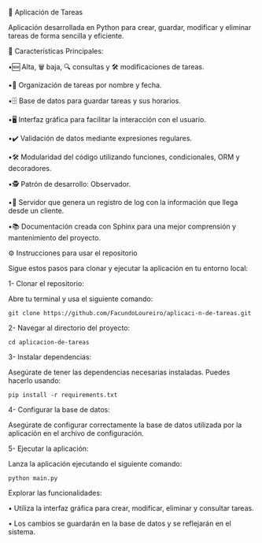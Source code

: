 📝 Aplicación de Tareas

Aplicación desarrollada en Python para crear, guardar, modificar y eliminar tareas de forma sencilla y eficiente.


🌟 Características Principales:

•🆕 Alta, 🗑️ baja, 🔍 consultas y 🛠️ modificaciones de tareas.

•📅 Organización de tareas por nombre y fecha.

•🗄️ Base de datos para guardar tareas y sus horarios.

•🖥️ Interfaz gráfica para facilitar la interacción con el usuario.

•✔️ Validación de datos mediante expresiones regulares.

•🛠️ Modularidad del código utilizando funciones, condicionales, ORM y decoradores.

•🕵️ Patrón de desarrollo: Observador.

•📡 Servidor que genera un registro de log con la información que llega desde un cliente.

•📚 Documentación creada con Sphinx para una mejor comprensión y mantenimiento del proyecto.



⚙️ Instrucciones para usar el repositorio

Sigue estos pasos para clonar y ejecutar la aplicación en tu entorno local:

1- Clonar el repositorio:

Abre tu terminal y usa el siguiente comando:

```
git clone https://github.com/FacundoLoureiro/aplicaci-n-de-tareas.git
```

2- Navegar al directorio del proyecto:

```
cd aplicacion-de-tareas
```

3- Instalar dependencias:

Asegúrate de tener las dependencias necesarias instaladas. Puedes hacerlo usando:

```
pip install -r requirements.txt
```

4- Configurar la base de datos:

Asegúrate de configurar correctamente la base de datos utilizada por la aplicación en el archivo de configuración.

5- Ejecutar la aplicación:

Lanza la aplicación ejecutando el siguiente comando:

```
python main.py
```

Explorar las funcionalidades:

 • Utiliza la interfaz gráfica para crear, modificar, eliminar y consultar tareas.

 • Los cambios se guardarán en la base de datos y se reflejarán en el sistema.
